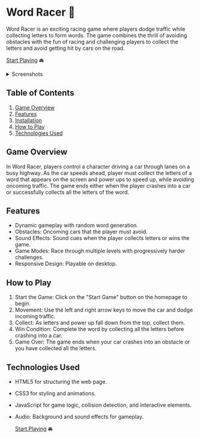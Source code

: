 # Word Racer 🏁

Word Racer is an exciting racing game where players dodge traffic while collecting letters to form words. The game combines the thrill of avoiding obstacles with the fun of racing and challenging players to collect the letters and avoid getting hit by cars on the road.

[Start Playing](https://uzmashaik93.github.io/word-racer-game/) 🚘
<details>
  <summary>Screenshots</summary>
<img src="https://github.com/user-attachments/assets/a7bbd250-1605-49b3-828e-2d4fa564959a" width="500"/>
  
<img src="https://github.com/user-attachments/assets/8261d1a6-fef8-413f-b3c9-dea2e5f98b40" width="500"/>
</details>

## Table of Contents

1. [Game Overview](#Game-Overview)
2. [Features](#Features)
3. [Installation](Installation)
4. [How to Play](How-to-Play)
5. [Technologies Used](Technologies-Used)


## Game Overview

In Word Racer, players control a character driving a car through lanes on a busy highway. As the car speeds ahead, player must collect the letters of a word that appears on the screen and power ups to speed up, while avoiding oncoming traffic. The game ends either when the player crashes into a car or successfully collects all the letters of the word.

## Features

- Dynamic gameplay with random word generation.
- Obstacles: Oncoming cars that the player must avoid.
- Sound Effects: Sound cues when the player collects letters or wins the game.
- Game Modes: Race through multiple levels with progressively harder challenges.
- Responsive Design: Playable on desktop.

## How to Play

1. Start the Game: Click on the "Start Game" button on the homepage to begin.
2. Movement: Use the left and right arrow keys to move the car and dodge incoming traffic.
3. Collect: As letters and power up fall down from the top, collect them.
4. Win Condition: Complete the word by collecting all the letters before crashing into a car.
5. Game Over: The game ends when your car crashes into an obstacle or you have collected all the letters.
   
## Technologies Used

- HTML5 for structuring the web page.
- CSS3 for styling and animations.
- JavaScript for game logic, collision detection, and interactive elements.
- Audio: Background and sound effects for gameplay.

  [Start Playing](https://uzmashaik93.github.io/word-racer-game/) 🚘
